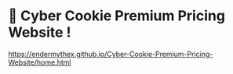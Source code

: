 # 🍪 Cyber Cookie Premium Pricing Website !
https://endermythex.github.io/Cyber-Cookie-Premium-Pricing-Website/home.html
